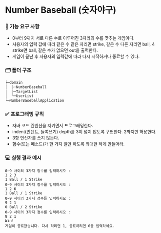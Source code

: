 # Number Baseball (숫자야구) 
### 📝 기능 요구 사항
- 0부터 9까지 서로 다른 수로 이루어진 3자리의 수를 맞추는 게임이다.
- 사용자의 입력 값에 따라 같은 수 같은 자리면 strike, 같은 수 다른 자리면 ball, 4 strike면 ball, 같은 수가 없으면 out을 출력한다. 
- 게임이 끝난 후 사용자의 입력값에 따라 다시 시작하거나 종료할 수 있다.

### 🗂 폴더 구조

```sh
├─domain
│  ├─NumberBaseball
│  ├─TargetList
│  └─UserList
└─NumberBaseballApplication
```
### ✅ 프로그래밍 규칙
- 자바 코드 컨벤션을 지키면서 프로그래밍한다.
- indent(인덴트, 들여쓰기) depth를 3이 넘지 않도록 구현한다. 2까지만 허용한다.
- 3항 연산자를 쓰지 않는다.
- 함수(또는 메소드)가 한 가지 일만 하도록 최대한 작게 만들어라.

### 💻 실행 결과 예시
```
0~9 사이의 3가지 정수를 입력하시오 : 
1 2 3
1 Ball / 1 Strike
0~9 사이의 3가지 정수를 입력하시오 : 
1 2 6
1 Ball / 1 Strike
0~9 사이의 3가지 정수를 입력하시오 : 
9 2 1
0 Ball / 2 Strike
0~9 사이의 3가지 정수를 입력하시오 : 
8 2 1
Win!
게임이 종료됐습니다. 다시 하려면 1, 종료하려면 0을 입력하세요.
```
